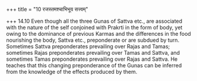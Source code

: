 +++
title = "10 रजस्तमश्चाभिभूय सत्त्वम्"

+++
14.10 Even though all the three Gunas of Sattva etc., are associated
with the nature of the self conjoined with Prakrti in the form of body,
yet owing to the dominance of previous Karmas and the differences in the
food nourishing the body, Sattva etc., preponderate or are subdued by
turn. Sometimes Sattva preponderates prevailing over Rajas and Tamas;
sometimes Rajas preponderates prevailing over Tamas and Sattva, and
sometimes Tamas preponderates prevailing over Rajas and Sattva. He
teaches that this changing preponderance of the Gunas can be inferred
from the knowledge of the effects produced by them.
